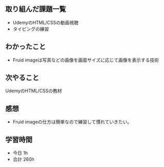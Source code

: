 ## 取り組んだ課題一覧
-  UdemyのHTML/CSSの動画視聴
- タイピングの練習
## わかったこと
- Fruid imageは写真などの画像を画面サイズに応じて画像を表示する技術
## 次やること
UdemyのHTML/CSSの教材
## 感想
- Fruid imageの仕方は簡単なので練習して慣れていきたい。
## 学習時間
- 今日 1h
- 合計 260h
